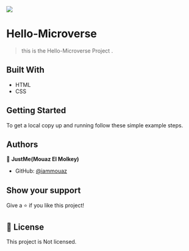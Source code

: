 ![](https://img.shields.io/badge/Microverse-blueviolet)

# Hello-Microverse

> this is the Hello-Microverse Project .

## Built With

- HTML
- CSS

## Getting Started

To get a local copy up and running follow these simple example steps.

## Authors

👤 **JustMe(Mouaz El Molkey)**

- GitHub: [@iammouaz](https://github.com/iammouaz)

## Show your support

Give a ⭐️ if you like this project!

## 📝 License
This project is Not licensed.